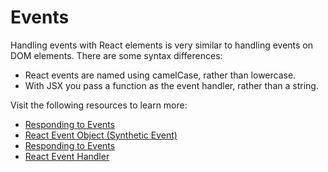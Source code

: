 # Events

Handling events with React elements is very similar to handling events on DOM elements. There are some syntax differences:

- React events are named using camelCase, rather than lowercase.
- With JSX you pass a function as the event handler, rather than a string.

Visit the following resources to learn more:

- [Responding to Events](https://react.dev/learn/responding-to-events)
- [React Event Object (Synthetic Event)](https://react.dev/reference/react-dom/components/common#react-event-object)
- [Responding to Events](https://react.dev/learn/responding-to-events)
- [React Event Handler](https://www.robinwieruch.de/react-event-handler/)
